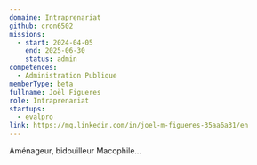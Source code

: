 ```yaml
---
domaine: Intraprenariat
github: cron6502
missions:
  - start: 2024-04-05
    end: 2025-06-30
    status: admin
competences:
  - Administration Publique
memberType: beta
fullname: Joël Figueres
role: Intraprenariat
startups:
  - evalpro
link: https://mq.linkedin.com/in/joel-m-figueres-35aa6a31/en
---
```

Aménageur, bidouilleur Macophile...